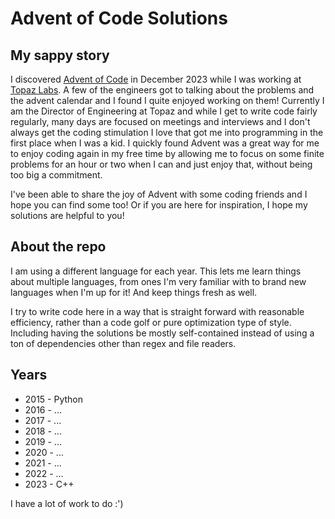 # Advent of Code Solutions

## My sappy story

I discovered [Advent of Code](adventofcode.com) in December 2023 while I was working at [Topaz Labs](topazlabs.com). A few of the engineers got to talking about the problems and the advent calendar and I found I quite enjoyed working on them! Currently I am the Director of Engineering at Topaz and while I get to write code fairly regularly, many days are focused on meetings and interviews and I don't always get the coding stimulation I love that got me into programming in the first place when I was a kid. I quickly found Advent was a great way for me to enjoy coding again in my free time by allowing me to focus on some finite problems for an hour or two when I can and just enjoy that, without being too big a commitment.

I've been able to share the joy of Advent with some coding friends and I hope you can find some too! Or if you are here for inspiration, I hope my solutions are helpful to you! 

## About the repo

I am using a different language for each year. This lets me learn things about multiple languages, from ones I'm very familiar with to brand new languages when I'm up for it! And keep things fresh as well.

I try to write code here in a way that is straight forward with reasonable efficiency, rather than a code golf or pure optimization type of style. Including having the solutions be mostly self-contained instead of using a ton of dependencies other than regex and file readers.

## Years

* 2015 - Python
* 2016 - ...
* 2017 - ...
* 2018 - ...
* 2019 - ...
* 2020 - ...
* 2021 - ...
* 2022 - ...
* 2023 - C++

I have a lot of work to do :')
